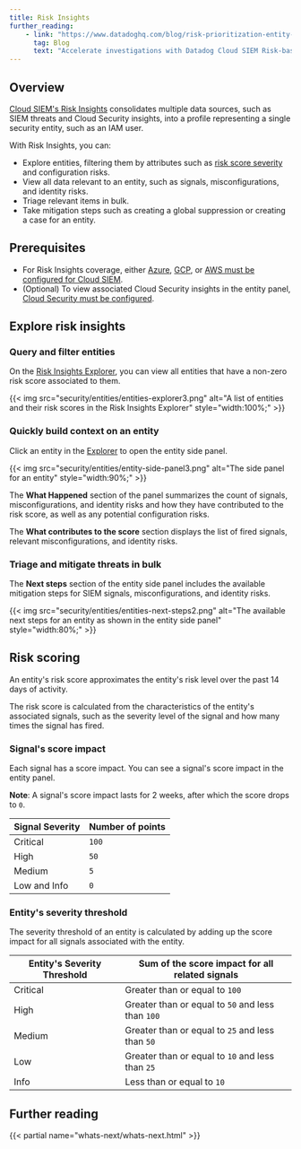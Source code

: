 ```yaml
---
title: Risk Insights
further_reading:
    - link: "https://www.datadoghq.com/blog/risk-prioritization-entity-analytics/"
      tag: Blog
      text: "Accelerate investigations with Datadog Cloud SIEM Risk-based Insights and AWS Entity Analytics"
---
```


## Overview

[Cloud SIEM's Risk Insights][4] consolidates multiple data sources, such as SIEM threats and Cloud Security insights, into a profile representing a single security entity, such as an IAM user.

With Risk Insights, you can:

- Explore entities, filtering them by attributes such as [risk score severity](#risk-scoring) and configuration risks.
- View all data relevant to an entity, such as signals, misconfigurations, and identity risks.
- Triage relevant items in bulk.
- Take mitigation steps such as creating a global suppression or creating a case for an entity.

## Prerequisites

- For Risk Insights coverage, either [Azure][6], [GCP][5], or [AWS must be configured for Cloud SIEM][1].
- (Optional) To view associated Cloud Security insights in the entity panel, [Cloud Security must be configured][2].


## Explore risk insights

### Query and filter entities

On the [Risk Insights Explorer][4], you can view all entities that have a non-zero risk score associated to them.

{{< img src="security/entities/entities-explorer3.png" alt="A list of entities and their risk scores in the Risk Insights Explorer" style="width:100%;" >}}

### Quickly build context on an entity

Click an entity in the [Explorer][4] to open the entity side panel.

{{< img src="security/entities/entity-side-panel3.png" alt="The side panel for an entity" style="width:90%;" >}}

The **What Happened** section of the panel summarizes the count of signals, misconfigurations, and identity risks and how they have contributed to the risk score, as well as any potential configuration risks.

The **What contributes to the score** section displays the list of fired signals, relevant misconfigurations, and identity risks.

### Triage and mitigate threats in bulk

The **Next steps** section of the entity side panel includes the available mitigation steps for SIEM signals, misconfigurations, and identity risks.

{{< img src="security/entities/entities-next-steps2.png" alt="The available next steps for an entity as shown in the entity side panel" style="width:80%;" >}}

## Risk scoring

An entity's risk score approximates the entity's risk level over the past 14 days of activity. 

The risk score is calculated from the characteristics of the entity's associated signals, such as the severity level of the signal and how many times the signal has fired.

### Signal's score impact

Each signal has a score impact. You can see a signal's score impact in the entity panel.

**Note**: A signal's score impact lasts for 2 weeks, after which the score drops to `0`.

| Signal Severity | Number of points |
|-----------------|------------------|
| Critical        | `100`            |
| High            | `50`             |
| Medium          | `5`              |
| Low and Info    | `0`              |

### Entity's severity threshold

The severity threshold of an entity is calculated by adding up the score impact for all signals associated with the entity.

| Entity's Severity Threshold | Sum of the score impact for all related signals  |
|-----------------------------| -------------------------------------------------|
| Critical                    | Greater than or equal to `100`                   |
| High                        | Greater than or equal to `50` and less than `100`|
| Medium                      | Greater than or equal to `25` and less than `50` |
| Low                         | Greater than or equal to `10` and less than `25` |
| Info                        | Less than or equal to `10`                       |

## Further reading

{{< partial name="whats-next/whats-next.html" >}}

[1]: /security/cloud_siem/guide/aws-config-guide-for-cloud-siem/
[2]: https://docs.datadoghq.com/security/cloud_security_management/setup
[3]: https://app.datadoghq.com/security
[4]: https://app.datadoghq.com/security/entities
[5]: /security/cloud_siem/guide/google-cloud-config-guide-for-cloud-siem/
[6]: /security/cloud_siem/guide/azure-config-guide-for-cloud-siem/

